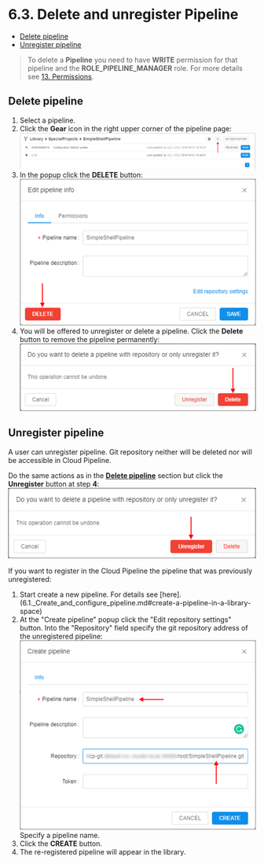 # 6.3. Delete and unregister Pipeline

- [Delete pipeline](#delete-pipeline)
- [Unregister pipeline](#unregister-pipeline)

> To delete a **Pipeline** you need to have **WRITE** permission for that pipeline and the **ROLE\_PIPELINE\_MANAGER** role. For more details see [13. Permissions](../13_Permissions/13._Permissions.md).

## Delete pipeline

1. Select a pipeline.
2. Click the **Gear** icon in the right upper corner of the pipeline page:  
    ![CP_DeleteAndUnregisterPipeline](attachments/DeletePipeline_01.png)
3. In the popup click the **DELETE** button:  
    ![CP_DeleteAndUnregisterPipeline](attachments/DeletePipeline_02.png)
4. You will be offered to unregister or delete a pipeline. Click the **Delete** button to remove the pipeline permanently:  
    ![CP_DeleteAndUnregisterPipeline](attachments/DeletePipeline_03.png)

## Unregister pipeline

A user can unregister pipeline. Git repository neither will be deleted nor will be accessible in Cloud Pipeline.

Do the same actions as in the [**Delete pipeline**](#delete-pipeline) section but click the **Unregister** button at step **4**:  
    ![CP_DeleteAndUnregisterPipeline](attachments/DeletePipeline_04.png)

If you want to register in the Cloud Pipeline the pipeline that was previously unregistered:

1. Start create a new pipeline. For details see [here].(6.1._Create_and_configure_pipeline.md#create-a-pipeline-in-a-library-space)
2. At the "Create pipeline" popup click the "Edit repository settings" button. Into the "Repository" field specify the git repository address of the unregistered pipeline:  
    ![CP_DeleteAndUnregisterPipeline](attachments/DeletePipeline_05.png)  
    Specify a pipeline name.
3. Click the **CREATE** button.
4. The re-registered pipeline will appear in the library.

